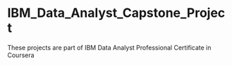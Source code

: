 # IBM_Data_Analyst_Capstone_Project
These projects are part of IBM Data Analyst Professional Certificate in Coursera

